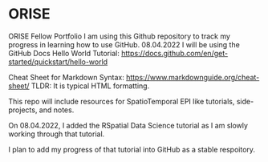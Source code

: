 # ORISE
ORISE Fellow Portfolio
I am using this Github repository to track my progress in learning how to use GitHub. 
08.04.2022
I will be using the GitHub Docs Hello World Tutorial: https://docs.github.com/en/get-started/quickstart/hello-world

Cheat Sheet for Markdown Syntax: https://www.markdownguide.org/cheat-sheet/ TLDR: It is typical HTML formatting.

This repo will include resources for SpatioTemporal EPI like tutorials, side-projects, and notes.

On 08.04.2022, I added the RSpatial Data Science tutorial as I am slowly working through that tutorial. 

I plan to add my progress of that tutorial into GitHub as a stable respoitory. 

